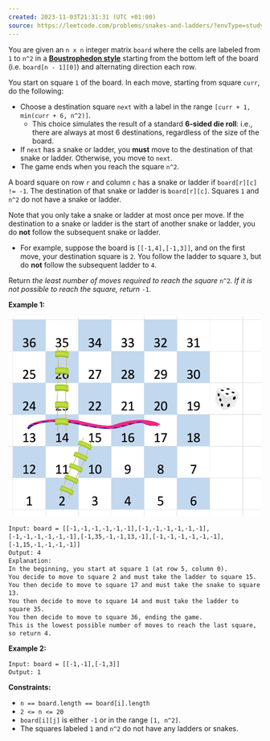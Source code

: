 ```yaml
---
created: 2023-11-03T21:31:31 (UTC +01:00)
source: https://leetcode.com/problems/snakes-and-ladders/?envType=study-plan-v2&envId=top-interview-150
---
```

You are given an `n x n` integer matrix `board` where the cells are labeled from `1` to `n^2` in a [**Boustrophedon style**](https://en.wikipedia.org/wiki/Boustrophedon) starting from the bottom left of the board (i.e. `board[n - 1][0]`) and alternating direction each row.

You start on square `1` of the board. In each move, starting from square `curr`, do the following:

-   Choose a destination square `next` with a label in the range `[curr + 1, min(curr + 6, n^2)]`.
    -   This choice simulates the result of a standard **6-sided die roll**: i.e., there are always at most 6 destinations, regardless of the size of the board.
-   If `next` has a snake or ladder, you **must** move to the destination of that snake or ladder. Otherwise, you move to `next`.
-   The game ends when you reach the square `n^2`.

A board square on row `r` and column `c` has a snake or ladder if `board[r][c] != -1`. The destination of that snake or ladder is `board[r][c]`. Squares `1` and `n^2` do not have a snake or ladder.

Note that you only take a snake or ladder at most once per move. If the destination to a snake or ladder is the start of another snake or ladder, you do **not** follow the subsequent snake or ladder.

-   For example, suppose the board is `[[-1,4],[-1,3]]`, and on the first move, your destination square is `2`. You follow the ladder to square `3`, but do **not** follow the subsequent ladder to `4`.

Return _the least number of moves required to reach the square_ `n^2`_. If it is not possible to reach the square, return_ `-1`.

**Example 1:**

![img.png](img.png)

```
Input: board = [[-1,-1,-1,-1,-1,-1],[-1,-1,-1,-1,-1,-1],[-1,-1,-1,-1,-1,-1],[-1,35,-1,-1,13,-1],[-1,-1,-1,-1,-1,-1],[-1,15,-1,-1,-1,-1]]
Output: 4
Explanation: 
In the beginning, you start at square 1 (at row 5, column 0).
You decide to move to square 2 and must take the ladder to square 15.
You then decide to move to square 17 and must take the snake to square 13.
You then decide to move to square 14 and must take the ladder to square 35.
You then decide to move to square 36, ending the game.
This is the lowest possible number of moves to reach the last square, so return 4.

```

**Example 2:**

```
Input: board = [[-1,-1],[-1,3]]
Output: 1

```

**Constraints:**

-   `n == board.length == board[i].length`
-   `2 <= n <= 20`
-   `board[i][j]` is either `-1` or in the range `[1, n^2]`.
-   The squares labeled `1` and `n^2` do not have any ladders or snakes.
